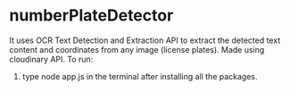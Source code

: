 # numberPlateDetector
It uses OCR Text Detection and Extraction API to extract the detected text content and coordinates from any image (license plates). Made using cloudinary API.
To run:
1. type node app.js in the terminal after installing all the packages.
